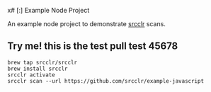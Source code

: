 x# [:] Example Node Project

An example node project to demonstrate [srcclr](https://www.srcclr.com) scans.





## Try me! this is the test pull test 45678




```
brew tap srcclr/srcclr
brew install srcclr
srcclr activate
srcclr scan --url https://github.com/srcclr/example-javascript
```
